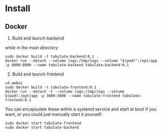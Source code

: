 Install
===


Docker
---



1. Build and launch backend

_while in the main directory_
```
sudo docker build -t tabulate-backend:0.1 .
docker run --detach --volume logs:/tmp/logs --volume "$(pwd)":/opt/app -p 8000:8000 --name tabulate-backend tabulate-backend:0.1
```


2. Build and launch frontend
```
cd webui
sudo docker build -t tabulate-frontend:0.1 .
docker run --detach -t --volume logs:/tmp/logs --volume $(pwd):/opt/app -p 3000:3000 --name tabulate-frontend tabulate-frontend:0.1
```

You can encapsulate these within a systemd service and start at boot if you want, or you could just manually start it yourself:

```
sudo docker start tabulate-frontend
sudo docker start tabulate-backend
```
